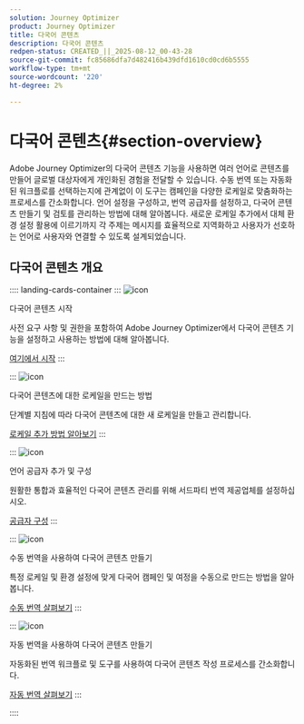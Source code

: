 ```yaml
---
solution: Journey Optimizer
product: Journey Optimizer
title: 다국어 콘텐츠
description: 다국어 콘텐츠
redpen-status: CREATED_||_2025-08-12_00-43-28
source-git-commit: fc85686dfa7d482416b439dfd1610cd0cd6b5555
workflow-type: tm+mt
source-wordcount: '220'
ht-degree: 2%

---
```



# 다국어 콘텐츠{#section-overview}

Adobe Journey Optimizer의 다국어 콘텐츠 기능을 사용하면 여러 언어로 콘텐츠를 만들어 글로벌 대상자에게 개인화된 경험을 전달할 수 있습니다. 수동 번역 또는 자동화된 워크플로를 선택하는지에 관계없이 이 도구는 캠페인을 다양한 로케일로 맞춤화하는 프로세스를 간소화합니다. 언어 설정을 구성하고, 번역 공급자를 설정하고, 다국어 콘텐츠 만들기 및 검토를 관리하는 방법에 대해 알아봅니다. 새로운 로케일 추가에서 대체 환경 설정 활용에 이르기까지 각 주제는 메시지를 효율적으로 지역화하고 사용자가 선호하는 언어로 사용자와 연결할 수 있도록 설계되었습니다.

## 다국어 콘텐츠 개요

:::: landing-cards-container
:::
![icon](https://cdn.experienceleague.adobe.com/icons/circle-play.svg)

다국어 콘텐츠 시작

사전 요구 사항 및 권한을 포함하여 Adobe Journey Optimizer에서 다국어 콘텐츠 기능을 설정하고 사용하는 방법에 대해 알아봅니다.

[여기에서 시작](../using/content-management/multilingual-gs.md)
:::

:::
![icon](https://cdn.experienceleague.adobe.com/icons/list-check.svg)

다국어 콘텐츠에 대한 로케일을 만드는 방법

단계별 지침에 따라 다국어 콘텐츠에 대한 새 로케일을 만들고 관리합니다.

[로케일 추가 방법 알아보기](../using/content-management/multilingual-locale.md)
:::

:::
![icon](https://cdn.experienceleague.adobe.com/icons/gear.svg)

언어 공급자 추가 및 구성

원활한 통합과 효율적인 다국어 콘텐츠 관리를 위해 서드파티 번역 제공업체를 설정하십시오.

[공급자 구성](../using/content-management/multilingual-provider.md)
:::

:::
![icon](https://cdn.experienceleague.adobe.com/icons/bullseye.svg)

수동 번역을 사용하여 다국어 콘텐츠 만들기

특정 로케일 및 환경 설정에 맞게 다국어 캠페인 및 여정을 수동으로 만드는 방법을 알아봅니다.

[수동 번역 살펴보기](../using/content-management/multilingual-manual.md)
:::

:::
![icon](https://cdn.experienceleague.adobe.com/icons/puzzle-piece.svg)

자동 번역을 사용하여 다국어 콘텐츠 만들기

자동화된 번역 워크플로 및 도구를 사용하여 다국어 콘텐츠 작성 프로세스를 간소화합니다.

[자동 번역 살펴보기](../using/content-management/multilingual-automated.md)
:::

::::
